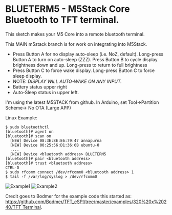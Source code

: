# BLUETERM5 - M5Stack Core Bluetooth to TFT terminal.
This sketch makes your M5 Core into a remote bluetooth terminal.

This MAIN m5stack branch is for work on integrating into M5Stack.

* Press Button A for no display auto-sleep (i.e. NoZ, default). Long-press Button A to turn on auto-sleep (ZZZ).
  Press Button B to cycle display brightness down and up. Long-press to return to full brightness
* Press Button C to force wake display. Long-press Button C to force sleep display.
* NOTE: *DISPLAY WILL AUTO-WAKE ON ANY INPUT.*
* Battery status upper right
* Auto-Sleep status in upper left.

I'm using the latest M5STACK from github.
In Arduino, set Tool->Partition Scheme-> No OTA (Large APP)

Linux Example:
```
$ sudo bluetoothctl
[bluetooth]# agent on
[bluetooth]# scan on
  [NEW] Device 08:3E:8E:E6:79:47 annapurna
  [NEW] Device 00:25:56:D1:36:6B ubuntu-0
  ....
  [NEW] Device <bluetooth address> BLUETERM5
[bluetooth]# pair <bluetooth address>
[bluetooth]# trust <bluetooth address>
CTRL-D
$ sudo rfcomm connect /dev/rfcomm0 <bluetooth address> 1
$ tail -f /var/log/syslog > /dev/rfcomm0
```

![Example1]()
![Example2]()

Credit goes to Bodmer for the example code this started as: https://github.com/Bodmer/TFT_eSPI/tree/master/examples/320%20x%20240/TFT_Terminal. 
